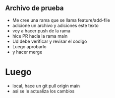 ## Archivo de prueba

*  Me cree una rama que se llama feature/add-file
*  adicione un archivo y adiciones este texto
*  voy a hacer push de la rama
*  hice PR hacia la rama main
*  Ud debe verificar y revisar el codigo
*  Luego aprobarlo
*  y hacer merge

# Luego

* local, hace un git pull origin main
* asi se le actualiza los cambios

